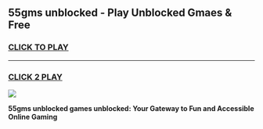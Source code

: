 
## 55gms unblocked - Play Unblocked Gmaes & Free
<h3>
<a href="https://news.freeplayer.one?title=55gms_unblocked&ref=23F">CLICK TO PLAY</a></h3>
<hr>

<h3>
<a href="https://news.freeplayer.one?title=55gms_unblocked&ref=23F">CLICK 2 PLAY</a>
  
</h3>

<a href="https://news.freeplayer.one?title=55gms_unblocked&ref=23F/"><img src="https://clearcache.store/games.png"></a>


**55gms unblocked games unblocked: Your Gateway to Fun and Accessible Online Gaming**
